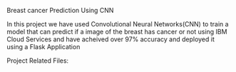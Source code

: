 Breast cancer Prediction Using CNN

In this project we have used Convolutional Neural Networks(CNN) to train a model that can predict if a image of the breast has cancer or not  using IBM Cloud Services and have acheived over 97% accuracy and deployed it using a Flask Application

Project Related Files:
